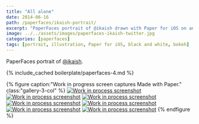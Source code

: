 ```yaml
---
title: "All alone"
date: 2014-06-16
path: /paperfaces/ikaish-portrait/
excerpt: "PaperFaces portrait of @ikaish drawn with Paper for iOS on an iPad."
image: ../../assets/images/paperfaces-ikaish-twitter.jpg
categories: [paperfaces]
tags: [portrait, illustration, Paper for iOS, black and white, bokeh]
---
```


PaperFaces portrait of [@ikaish](https://twitter.com/ikaish).

{% include_cached boilerplate/paperfaces-4.md %}

{% figure caption:"Work in progress screen captures Made with Paper." class:"gallery-3-col" %}
[![Work in process screenshot](../../assets/images/paperfaces-ikaish-process-1-600.jpg)](../../assets/images/paperfaces-ikaish-process-1-lg.jpg) [![Work in process screenshot](../../assets/images/paperfaces-ikaish-process-2-600.jpg)](../../assets/images/paperfaces-ikaish-process-2-lg.jpg) [![Work in process screenshot](../../assets/images/paperfaces-ikaish-process-3-600.jpg)](../../assets/images/paperfaces-ikaish-process-3-lg.jpg) [![Work in process screenshot](../../assets/images/paperfaces-ikaish-process-4-600.jpg)](../../assets/images/paperfaces-ikaish-process-4-lg.jpg) [![Work in process screenshot](../../assets/images/paperfaces-ikaish-process-4-600.jpg)](../../assets/images/paperfaces-ikaish-process-4-lg.jpg) [![Work in process screenshot](../../assets/images/paperfaces-ikaish-process-5-600.jpg)](../../assets/images/paperfaces-ikaish-process-5-lg.jpg) [![Work in process screenshot](../../assets/images/paperfaces-ikaish-process-6-600.jpg)](../../assets/images/paperfaces-ikaish-process-6-lg.jpg)
{% endfigure %}

